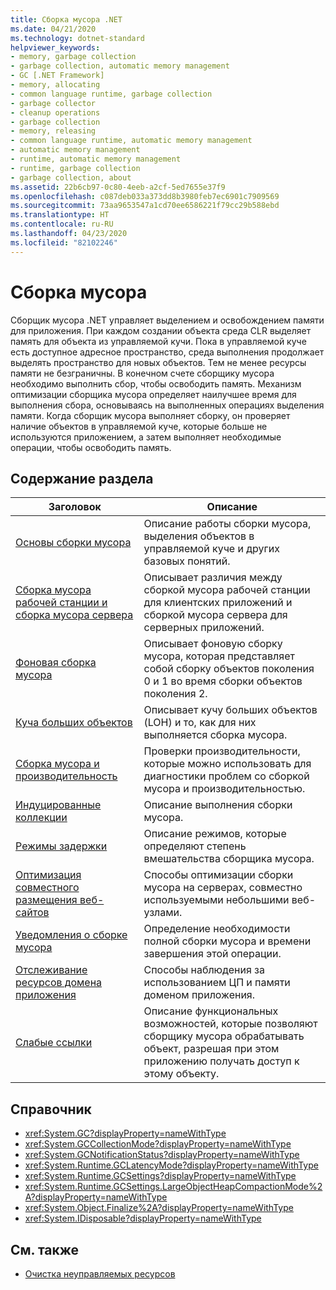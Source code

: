 ```yaml
---
title: Сборка мусора .NET
ms.date: 04/21/2020
ms.technology: dotnet-standard
helpviewer_keywords:
- memory, garbage collection
- garbage collection, automatic memory management
- GC [.NET Framework]
- memory, allocating
- common language runtime, garbage collection
- garbage collector
- cleanup operations
- garbage collection
- memory, releasing
- common language runtime, automatic memory management
- automatic memory management
- runtime, automatic memory management
- runtime, garbage collection
- garbage collection, about
ms.assetid: 22b6cb97-0c80-4eeb-a2cf-5ed7655e37f9
ms.openlocfilehash: c087deb033a373dd8b3980feb7ec6901c7909569
ms.sourcegitcommit: 73aa9653547a1cd70ee6586221f79cc29b588ebd
ms.translationtype: HT
ms.contentlocale: ru-RU
ms.lasthandoff: 04/23/2020
ms.locfileid: "82102246"
---
```

# <a name="garbage-collection"></a>Сборка мусора

Сборщик мусора .NET управляет выделением и освобождением памяти для приложения. При каждом создании объекта среда CLR выделяет память для объекта из управляемой кучи. Пока в управляемой куче есть доступное адресное пространство, среда выполнения продолжает выделять пространство для новых объектов. Тем не менее ресурсы памяти не безграничны. В конечном счете сборщику мусора необходимо выполнить сбор, чтобы освободить память. Механизм оптимизации сборщика мусора определяет наилучшее время для выполнения сбора, основываясь на выполненных операциях выделения памяти. Когда сборщик мусора выполняет сборку, он проверяет наличие объектов в управляемой куче, которые больше не используются приложением, а затем выполняет необходимые операции, чтобы освободить память.  
  
## <a name="in-this-section"></a>Содержание раздела
  
|Заголовок|Описание|  
|-----------|-----------------|  
|[Основы сборки мусора](../../../docs/standard/garbage-collection/fundamentals.md)|Описание работы сборки мусора, выделения объектов в управляемой куче и других базовых понятий.|  
|[Сборка мусора рабочей станции и сборка мусора сервера](workstation-server-gc.md)|Описывает различия между сборкой мусора рабочей станции для клиентских приложений и сборкой мусора сервера для серверных приложений.|
|[Фоновая сборка мусора](background-gc.md)|Описывает фоновую сборку мусора, которая представляет собой сборку объектов поколения 0 и 1 во время сборки объектов поколения 2.|
|[Куча больших объектов](large-object-heap.md)|Описывает кучу больших объектов (LOH) и то, как для них выполняется сборка мусора.|
|[Сборка мусора и производительность](../../../docs/standard/garbage-collection/performance.md)|Проверки производительности, которые можно использовать для диагностики проблем со сборкой мусора и производительностью.|  
|[Индуцированные коллекции](../../../docs/standard/garbage-collection/induced.md)|Описание выполнения сборки мусора.|  
|[Режимы задержки](../../../docs/standard/garbage-collection/latency.md)|Описание режимов, которые определяют степень вмешательства сборщика мусора.|  
|[Оптимизация совместного размещения веб-сайтов](../../../docs/standard/garbage-collection/optimization-for-shared-web-hosting.md)|Способы оптимизации сборки мусора на серверах, совместно используемыми небольшими веб-узлами.|  
|[Уведомления о сборке мусора](../../../docs/standard/garbage-collection/notifications.md)|Определение необходимости полной сборки мусора и времени завершения этой операции.|  
|[Отслеживание ресурсов домена приложения](../../../docs/standard/garbage-collection/app-domain-resource-monitoring.md)|Способы наблюдения за использованием ЦП и памяти доменом приложения.|  
|[Слабые ссылки](../../../docs/standard/garbage-collection/weak-references.md)|Описание функциональных возможностей, которые позволяют сборщику мусора обрабатывать объект, разрешая при этом приложению получать доступ к этому объекту.|  
  
## <a name="reference"></a>Справочник

- <xref:System.GC?displayProperty=nameWithType>  
- <xref:System.GCCollectionMode?displayProperty=nameWithType>  
- <xref:System.GCNotificationStatus?displayProperty=nameWithType>  
- <xref:System.Runtime.GCLatencyMode?displayProperty=nameWithType>  
- <xref:System.Runtime.GCSettings?displayProperty=nameWithType>  
- <xref:System.Runtime.GCSettings.LargeObjectHeapCompactionMode%2A?displayProperty=nameWithType>  
- <xref:System.Object.Finalize%2A?displayProperty=nameWithType>  
- <xref:System.IDisposable?displayProperty=nameWithType>  
  
## <a name="see-also"></a>См. также

- [Очистка неуправляемых ресурсов](../../../docs/standard/garbage-collection/unmanaged.md)
